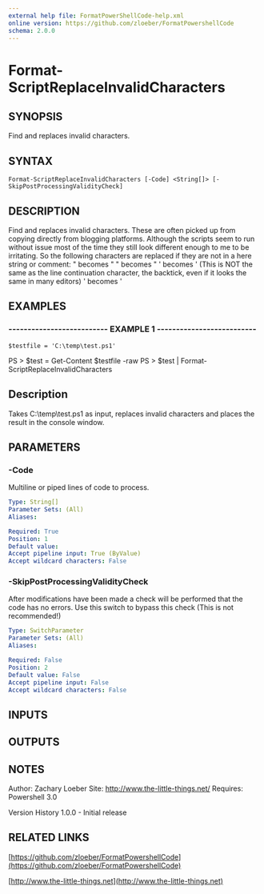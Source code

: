 ```yaml
---
external help file: FormatPowerShellCode-help.xml
online version: https://github.com/zloeber/FormatPowershellCode
schema: 2.0.0
---
```


# Format-ScriptReplaceInvalidCharacters
## SYNOPSIS
Find and replaces invalid characters.

## SYNTAX

```
Format-ScriptReplaceInvalidCharacters [-Code] <String[]> [-SkipPostProcessingValidityCheck]
```

## DESCRIPTION
Find and replaces invalid characters.
These are often picked up from copying directly from blogging platforms.
Although the scripts seem to 
run without issue most of the time they still look different enough to me to be irritating. 
So the following characters are replaced if they are not in a here string or comment:
    " becomes "
    " becomes "
    ' becomes '     (This is NOT the same as the line continuation character, the backtick, even if it looks the same in many editors)
    ' becomes '

## EXAMPLES

### -------------------------- EXAMPLE 1 --------------------------
```
$testfile = 'C:\temp\test.ps1'
```

PS \> $test = Get-Content $testfile -raw
PS \> $test | Format-ScriptReplaceInvalidCharacters

Description
-----------
Takes C:\temp\test.ps1 as input, replaces invalid characters and places the result in the console window.

## PARAMETERS

### -Code
Multiline or piped lines of code to process.

```yaml
Type: String[]
Parameter Sets: (All)
Aliases: 

Required: True
Position: 1
Default value: 
Accept pipeline input: True (ByValue)
Accept wildcard characters: False
```

### -SkipPostProcessingValidityCheck
After modifications have been made a check will be performed that the code has no errors.
Use this switch to bypass this check 
(This is not recommended!)

```yaml
Type: SwitchParameter
Parameter Sets: (All)
Aliases: 

Required: False
Position: 2
Default value: False
Accept pipeline input: False
Accept wildcard characters: False
```

## INPUTS

## OUTPUTS

## NOTES
Author: Zachary Loeber
Site: http://www.the-little-things.net/
Requires: Powershell 3.0

Version History
1.0.0 - Initial release

## RELATED LINKS

[https://github.com/zloeber/FormatPowershellCode](https://github.com/zloeber/FormatPowershellCode)

[http://www.the-little-things.net](http://www.the-little-things.net)

